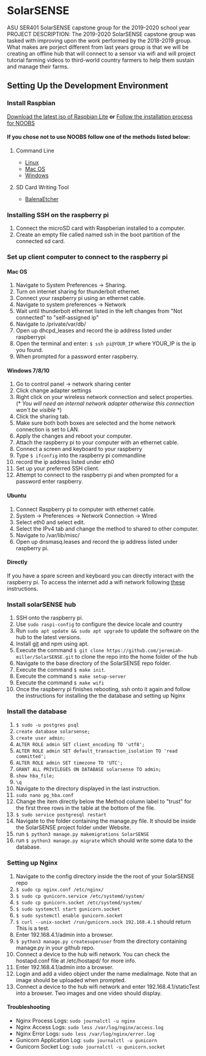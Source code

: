 # SolarSENSE
ASU SER401 SolarSENSE capstone group for the 2019-2020 school year
PROJECT DESCRIPTION: The 2019-2020 SolarSENSE capstone group was tasked with improving upon the work performed by the 2018-2019 group. What makes are porject different from last years group is that we will be creating an offline hub that will connect to a sensor via wifi and will project tutorial farming videos to third-world country farmers to help them sustain and manage their farms.
## Setting Up the Development Environment

### Install Raspbian
[Download the latest iso of Raspbian Lite](https://www.raspberrypi.org/downloads/raspbian/)
**or**
[Follow the installation process for NOOBS](https://www.raspberrypi.org/downloads/noobs/)

#### If you chose not to use NOOBS follow one of the methods listed below:
1. Command Line
    - [Linux](https://www.raspberrypi.org/documentation/installation/installing-images/linux.md)
    - [Mac OS](https://www.raspberrypi.org/documentation/installation/installing-images/mac.md)
    - [Windows](https://www.raspberrypi.org/documentation/installation/installing-images/windows.md)

2. SD Card Writing Tool
    - [BalenaEtcher](https://www.balena.io/etcher/)

### Installing SSH on the raspberry pi
1. Connect the microSD card with Raspberian installed to a computer.
2. Create an empty file called named ssh in the boot partition of the connected sd card.

### Set up client computer to connect to the raspberry pi
#### Mac OS
1. Navigate to System Preferences -> Sharing.
2. Turn on internet sharing for thunderbolt ethernet.
3. Connect your raspberry pi using an ethernet cable.
4. Navigate to system preferences -> Network
5. Wait until thunderbolt ethernet listed in the left changes from "Not connected" to "self-assigned ip"
6. Navigate to /private/var/db/
7. Open up dhcpd_leases and record the ip address listed under raspberrypi
8. Open the terminal and enter:
    `$ ssh pi@YOUR_IP` where YOUR_IP is the ip you found. 
9. When prompted for a password enter raspberry.


#### Windows 7/8/10 
1. Go to control panel -> network sharing center
2. Click change adapter settings
3. Right click on your wireless network connection and select properties. (* *You will need an internal network adapter otherwise this connection won't be visible* *)
4. Click the sharing tab.
5. Make sure both both boxes are selected and the home network connection is set to LAN.
6. Apply the changes and reboot your computer.
7. Attach the raspberry pi to your computer with an ethernet cable.
8. Connect a screen and keyboard to your raspberry
9. Type `$ ifconfig` into the raspberry pi commandline
10. record the ip address listed under eth0
11. Set up your preferred SSH client.
12. Attempt to connect to the raspberry pi and when prompted for a password enter raspberry.

#### Ubuntu
1. Connect Raspberry pi to computer with ethernet cable.
2. System -> Preferences -> Network Connection -> Wired
3. Select eth0 and select edit.
4. Select the IPv4 tab and change the method to shared to other computer.
5. Navigate to /var/lib/misc/
6. Open up dnsmasq.leases and record the ip address listed under raspberry pi.

#### Directly
If you have a spare screen and keyboard you can directly interact with the raspberry pi.
To access the internet add a wifi network following [these](https://www.raspberrypi.org/documentation/configuration/wireless/wireless-cli.md) instructions.

### Install solarSENSE hub
1. SSH onto the raspberry pi.
2. Use `sudo raspi-config` to configure the device locale and country
3. Run `sudo apt update && sudo apt upgrade` to update the software on the hub to the latest versions.
4. Install [git](https://git-scm.com/downloads) and npm using apt.
5. Execute the command `$ git clone https://github.com/jeremiah-miller/SolarSENSE.git` to clone the repo into the home folder of the hub
6. Navigate to the base directory of the SolarSENSE repo folder.
7. Execute the command `$ make init`.
8. Execute the command `$ make setup-server`
8. Execute the command `$ make wifi`
9. Once the raspberry pi finishes rebooting, ssh onto it again and follow the instructions for installing the the database and setting up Nginx

### Install the database
1. `$ sudo -u postgres psql`
2. `create database solarsense;`
3. `create user admin;`
4. `ALTER ROLE admin SET client_encoding TO 'utf8';`
5. `ALTER ROLE admin SET default_transaction_isolation TO 'read committed';`
6. `ALTER ROLE admin SET timezone TO 'UTC';`
7. `GRANT ALL PRIVILEGES ON DATABASE solarsense TO admin;`
8. `show hba_file;`
9. `\q`
10. Navigate to the directory displayed in the last instruction.
11. `sudo nano pg_hba.conf`
12. Change the item directly below the Method column label to "trust" for the first three rows in the table at the bottom of the file.
13. `$ sudo service postgresql restart`
14. Navigate to the folder containing the manage.py file. It should be inside the SolarSENSE project folder under Website.
15. run `$ python3 manage.py makemigrations SolarSENSE`
16. run `$ python3 manage.py migrate` which should write some data to the database.

### Setting up Nginx
1. Navigate to the config directory inside the the root of your SolarSENSE repo
2. `$ sudo cp nginx.conf /etc/nginx/`
3. `$ sudo cp gunicorn.service /etc/systemd/system/`
4. `$ sudo cp gunicorn.socket /etc/systemd/system/`
5. `$ sudo systemctl start gunicorn.socket`
6. `$ sudo systemctl enable gunicorn.socket`
7. `$ curl --unix-socket /run/gunicorn.sock 192.168.4.1` should return This is a test.
8. Enter 192.168.4.1/admin into a browser.
9. `$ python3 manage.py createsuperuser` from the directory containing manage.py in your github repo.
10. Connect a device to the hub wifi network. You can check the hostapd.conf file at /etc/hostapd/ for more info.
11. Enter 192.168.4.1/admin into a browser.
12. Login and add a video object under the name mediaImage. Note that an image should be uploaded when prompted.
13. Connect a device to the hub wifi network and enter 192.168.4.1/staticTest into a browser. Two images and one video should display.

#### Troubleshooting
* Nginx Process Logs: `sudo journalctl -u nginx`
* Nginx Access Logs: `sudo less /var/log/nginx/access.log`
* Nginx Error Logs: `sudo less /var/log/nginx/error.log`
* Gunicorn Application Log: `sudo journalctl -u gunicorn`
* Gunicorn Socket Log: `sudo journalctl -u gunicorn.socket`
